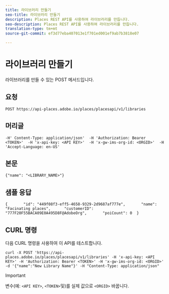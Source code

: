 ```yaml
---
title: 라이브러리 만들기
seo-title: 라이브러리 만들기
description: Places REST API를 사용하여 라이브러리를 만듭니다.
seo-description: Places REST API를 사용하여 라이브러리를 만듭니다.
translation-type: tm+mt
source-git-commit: ef3d77eba407013e1f701ed001ef9ab7b3818e07

---
```



# 라이브러리 만들기

라이브러리를 만들 수 있는 POST 메서드입니다.

## 요청

```text
POST https://api-places.adobe.io/places/placesapi/v1/libraries
```

## 머리글

```text
-H' Content-Type: application/json'  -H 'Authorization: Bearer <TOKEN>'  -H 'x-api-key: <API KEY>'  -H 'x-gw-ims-org-id: <ORGID>'  -H 'Accept-Language: en-US'
```

## 본문

```text
{"name": "<LIBRARY_NAME>"}
```

## 샘플 응답

```text
{       "id": "449f08f3-eff5-4658-9329-2d9687af777e",       "name": "Facinating places",      "customerID": "777F20F55BACA09E0A495D8F@AdobeOrg",       "poiCount": 0  }
```

## CURL 명령

다음 CURL 명령을 사용하여 이 API를 테스트합니다.

```text
curl -X POST 'https://api-places.adobe.io/places/placesapi/v1/libraries' -H 'x-api-key: <API KEY>' -H 'Authorization: Bearer <TOKEN>' -H 'x-gw-ims-org-id: <ORGID>' -d '{"name":"New Library Name"}' -H "Content-Type: application/json"
```

>[!IMPORTANT]
>
>변수(예: `<API KEY>`, `<TOKEN>`및)를 실제 값으로 `<ORGID>` 바꿉니다.

